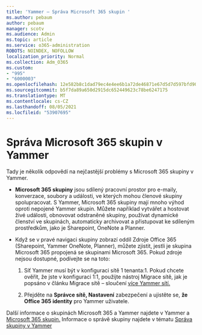 ```yaml
---
title: 'Yammer – Správa Microsoft 365 skupin '
ms.author: pebaum
author: pebaum
manager: scotv
ms.audience: Admin
ms.topic: article
ms.service: o365-administration
ROBOTS: NOINDEX, NOFOLLOW
localization_priority: Normal
ms.collection: Adm_O365
ms.custom:
- "995"
- "6000003"
ms.openlocfilehash: 12e582b8c1dad79ec4e4ee6b1a72de46871e67d5d7d597bfd90963dcb6647b61
ms.sourcegitcommit: b5f7da89a650d2915dc652449623c78be6247175
ms.translationtype: MT
ms.contentlocale: cs-CZ
ms.lasthandoff: 08/05/2021
ms.locfileid: "53907695"
---
```

# <a name="manage-microsoft-365-groups-in-yammer"></a>Správa Microsoft 365 skupin v Yammer

Tady je několik odpovědí na nejčastější problémy s Microsoft 365 skupiny v Yammer.

* **Microsoft 365 skupiny** jsou sdílený pracovní prostor pro e-maily, konverzace, soubory a události, ve kterých mohou členové skupiny spolupracovat. S Yammer, Microsoft 365 skupiny mají mnoho výhod oproti nepojené Yammer skupin. Můžete například vytvářet a hostovat živé události, obnovovat odstraněné skupiny, používat dynamické členství ve skupinách, automaticky archivovat a přistupovat ke sdíleným prostředkům, jako je Sharepoint, OneNote a Planner.

* Když se v pravé navigaci skupiny zobrazí oddíl Zdroje Office 365 (Sharepoint, Yammer OneNote, Planner), můžete zjistit, jestli je skupina Microsoft 365 propojená se skupinami Microsoft 365.  Pokud zdroje nejsou dostupné, podívejte se na toto:

  1. Síť Yammer musí být v konfiguraci sítě 1 tenanta:1. Pokud chcete ověřit, že jste v konfiguraci  1:1, použijte nástroj Migrace sítě, jak je popsáno v článku Migrace sítě – sloučení [více Yammer sítí.](https://docs.microsoft.com/yammer/configure-your-yammer-network/consolidate-multiple-yammer-networks)

  2. Přejděte na **Správce sítě, Nastavení** zabezpečení a ujistěte se, **že Office 365 identity** pro Yammer uživatele.

Další informace o skupinách Microsoft 365 a Yammer najdete v Yammer a [Microsoft 365 skupin.](https://docs.microsoft.com/yammer/manage-yammer-groups/yammer-and-office-365-groups) Informace o správě skupiny najdete v tématu [Správa skupiny v Yammer](https://support.office.com/article/Manage-a-group-in-Yammer-6e05c6d6-5548-4c88-89cd-e6757a514ef2)
